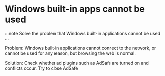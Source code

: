 # Windows built-in apps cannot be used

:::note
Solve the problem that Windows built-in applications cannot be used
:::

Problem: Windows built-in applications cannot connect to the network, or cannot be used for any reason, but browsing the web is normal.

Solution: Check whether ad plugins such as AdSafe are turned on and conflicts occur. Try to close AdSafe